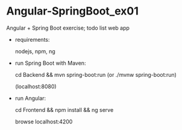 # Angular-SpringBoot_ex01  

Angular + Spring Boot exercise; todo list web app

- requirements:

	nodejs, npm, ng

- run Spring Boot with Maven:

	cd Backend && mvn spring-boot:run
	(or ./mvnw spring-boot:run)

	(localhost:8080)

- run Angular:

	cd Frontend && npm install && ng serve

	browse localhost:4200
